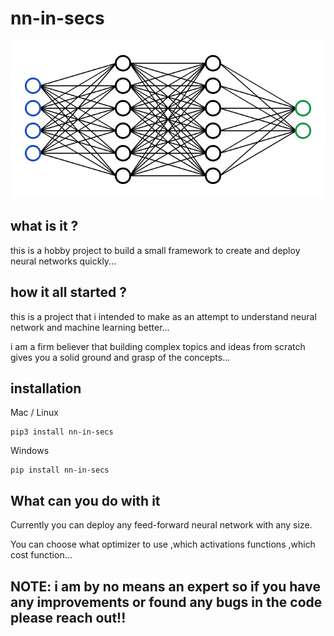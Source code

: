 # nn-in-secs
![Alt text](image.png)

## what is it ?

this is a hobby project to build a small framework to create and deploy neural networks quickly...

## how it all started ?
this is a project that i intended to make as an attempt to understand neural network and machine learning better...

i am a firm believer that building complex topics and ideas from scratch gives you a solid ground and grasp of the concepts...

## installation

Mac / Linux
```
pip3 install nn-in-secs
```

Windows
```
pip install nn-in-secs
```


## What can you do with it

Currently you can deploy any feed-forward neural network with any size.

You can choose what optimizer to use ,which activations functions ,which cost function...


## NOTE: i am by no means an expert so if you have any improvements or found any bugs in the code please reach out!!